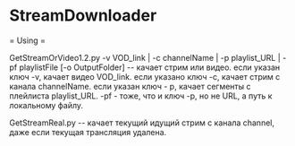 # StreamDownloader
= Using =

GetStreamOrVideo1.2.py -v VOD_link | -c channelName | -p playlist_URL | -pf playlistFile [-o OutputFolder]  -- качает стрим или видео.
если указан ключ -v, качает видео VOD_link.
если указано ключ -c, качает стрим с канала channelName.
если указан ключ - p, качает сегменты с плейлиста playlist_URL.
-pf - тоже, что и ключ -p, но не URL, а путь к локальному файлу.

GetStreamReal.py <channel> -- качает текущий идущий стрим с канала channel, даже если текущая трансляция удалена.
